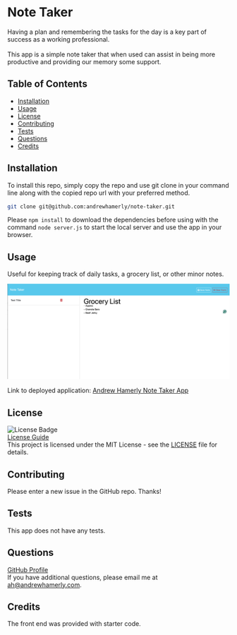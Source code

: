 # Note Taker
Having a plan and remembering the tasks for the day is a key part of success as a working professional.<br /><br /> This app is a simple note taker that when used can assist in being more productive and providing our memory some support.
## Table of Contents
- [Installation](#installation)
- [Usage](#usage)
- [License](#license)
- [Contributing](#contributing)
- [Tests](#tests)
- [Questions](#questions)
- [Credits](#credits)
## Installation
To install this repo, simply copy the repo and use git clone in your command line along with the copied repo url with your preferred method.

```bash
git clone git@github.com:andrewhamerly/note-taker.git
```

Please `npm install` to download the dependencies before using with the command `node server.js` to start the local server and use the app in your browser.
## Usage
Useful for keeping track of daily tasks, a grocery list, or other minor notes.

![Andrew Hamerly Note Taker Example Image](./public/assets/images/note-taker.png)

Link to deployed application:
[Andrew Hamerly Note Taker App](https://note-taker-bxn1.onrender.com)
## License
![License Badge](https://img.shields.io/badge/License-MIT-yellow.svg)<br />
[License Guide](https://opensource.org/licenses/MIT)<br />
This project is licensed under the MIT License - see the [LICENSE](LICENSE) file for details.
## Contributing
Please enter a new issue in the GitHub repo. Thanks!
## Tests
This app does not have any tests.
## Questions
[GitHub Profile](https://github.com/andrewhamerly)<br />
If you have additional questions, please email me at ah@andrewhamerly.com.
## Credits
The front end was provided with starter code.
